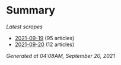 # Summary
*Latest scrapes*
* [2021-09-19](https://github.com/nuuuwan/news_lk/blob/data/news_lk.2021-09-19.json) (95 articles)
* [2021-09-20](https://github.com/nuuuwan/news_lk/blob/data/news_lk.2021-09-20.json) (12 articles)

*Generated at 04:08AM, September 20, 2021*